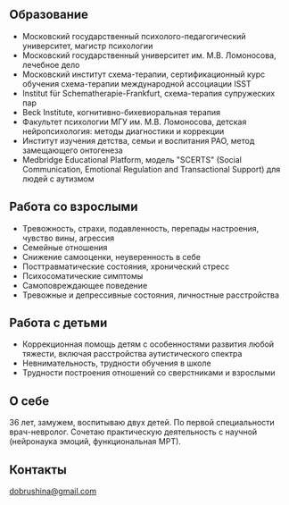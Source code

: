 ## Образование

- Московский государственный психолого-педагогический университет, магистр психологии
- Московский государственный университет им. М.В. Ломоносова, лечебное дело
- Московский институт схема-терапии, сертификационный курс обучения схема-терапии международной ассоциации ISST
- Institut für Schematherapie-Frankfurt, схема-терапия супружеских пар
- Beck Institute, когнитивно-бихевиоральная терапия
- Факультет психологии МГУ им. М.В. Ломоносова, детская нейропсихология: методы диагностики и коррекции
- Институт изучения детства, семьи и воспитания РАО, метод замещающего онтогенеза
- Medbridge Educational Platform, модель "SCERTS" (Social Communication, Emotional Regulation and Transactional Support) для людей с аутизмом

## Работа со взрослыми
- Тревожность, страхи, подавленность, перепады настроения, чувство вины, агрессия
- Семейные отношения
- Снижение самооценки, неуверенность в себе
- Посттравматические состояния, хронический стресс
- Психосоматические симптомы
- Самоповреждающее поведение
- Тревожные и депрессивные состояния, личностные расстройства

## Работа с детьми
- Коррекционная помощь детям с особенностями развития любой тяжести, включая расстройства аутистического спектра
- Невнимательность, трудности обучения в школе
- Трудности построения отношений со сверстниками и взрослыми

## О себе
36 лет, замужем, воспитываю двух детей. По первой специальности врач-невролог. Сочетаю практическую деятельность с научной (нейронаука эмоций, функциональная МРТ).

## Контакты
dobrushina@gmail.com
